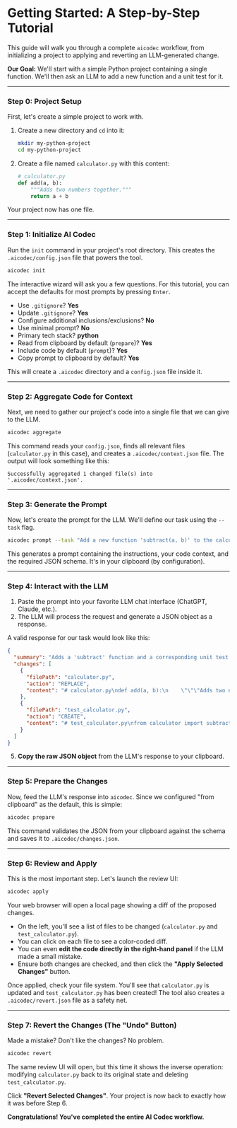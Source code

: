 # Getting Started: A Step-by-Step Tutorial

This guide will walk you through a complete `aicodec` workflow, from initializing a project to applying and reverting an LLM-generated change.

**Our Goal:** We'll start with a simple Python project containing a single function. We'll then ask an LLM to add a new function and a unit test for it.

---

### Step 0: Project Setup

First, let's create a simple project to work with.

1.  Create a new directory and `cd` into it:
    ```bash
    mkdir my-python-project
    cd my-python-project
    ```

2.  Create a file named `calculator.py` with this content:
    ```python
    # calculator.py
    def add(a, b):
        """Adds two numbers together."""
        return a + b
    ```

Your project now has one file.

---

### Step 1: Initialize AI Codec

Run the `init` command in your project's root directory. This creates the `.aicodec/config.json` file that powers the tool.

```bash
aicodec init
```

The interactive wizard will ask you a few questions. For this tutorial, you can accept the defaults for most prompts by pressing `Enter`.

-   Use `.gitignore`? **Yes**
-   Update `.gitignore`? **Yes**
-   Configure additional inclusions/exclusions? **No**
-   Use minimal prompt? **No**
-   Primary tech stack? **python**
-   Read from clipboard by default (`prepare`)? **Yes**
-   Include code by default (`prompt`)? **Yes**
-   Copy prompt to clipboard by default? **Yes**

This will create a `.aicodec` directory and a `config.json` file inside it.

---

### Step 2: Aggregate Code for Context

Next, we need to gather our project's code into a single file that we can give to the LLM.

```bash
aicodec aggregate
```

This command reads your `config.json`, finds all relevant files (`calculator.py` in this case), and creates a `.aicodec/context.json` file. The output will look something like this:

```
Successfully aggregated 1 changed file(s) into '.aicodec/context.json'.
```

---

### Step 3: Generate the Prompt

Now, let's create the prompt for the LLM. We'll define our task using the `--task` flag.

```bash
aicodec prompt --task "Add a new function 'subtract(a, b)' to the calculator. Also, create a new file named 'test_calculator.py' with a pytest unit test for the new subtract function."
```

This generates a prompt containing the instructions, your code context, and the required JSON schema. It's in your clipboard (by configuration).

---

### Step 4: Interact with the LLM

1.  Paste the prompt into your favorite LLM chat interface (ChatGPT, Claude, etc.).
2.  The LLM will process the request and generate a JSON object as a response.

A valid response for our task would look like this:
```json
{
  "summary": "Adds a 'subtract' function and a corresponding unit test.",
  "changes": [
    {
      "filePath": "calculator.py",
      "action": "REPLACE",
      "content": "# calculator.py\ndef add(a, b):\n    \"\"\"Adds two numbers together.\"\"\"\n    return a + b\n\ndef subtract(a, b):\n    \"\"\"Subtracts b from a.\"\"\"\n    return a - b\n"
    },
    {
      "filePath": "test_calculator.py",
      "action": "CREATE",
      "content": "# test_calculator.py\nfrom calculator import subtract\n\ndef test_subtract():\n    assert subtract(5, 3) == 2\n    assert subtract(10, 10) == 0\n"
    }
  ]
}
```

5.  **Copy the raw JSON object** from the LLM's response to your clipboard.

---

### Step 5: Prepare the Changes

Now, feed the LLM's response into `aicodec`. Since we configured "from clipboard" as the default, this is simple:

```bash
aicodec prepare
```

This command validates the JSON from your clipboard against the schema and saves it to `.aicodec/changes.json`.

---

### Step 6: Review and Apply

This is the most important step. Let's launch the review UI:

```bash
aicodec apply
```

Your web browser will open a local page showing a diff of the proposed changes.

-   On the left, you'll see a list of files to be changed (`calculator.py` and `test_calculator.py`).
-   You can click on each file to see a color-coded diff.
-   You can even **edit the code directly in the right-hand panel** if the LLM made a small mistake.
-   Ensure both changes are checked, and then click the **"Apply Selected Changes"** button.

Once applied, check your file system. You'll see that `calculator.py` is updated and `test_calculator.py` has been created! The tool also creates a `.aicodec/revert.json` file as a safety net.

---

### Step 7: Revert the Changes (The "Undo" Button)

Made a mistake? Don't like the changes? No problem.

```bash
aicodec revert
```

The same review UI will open, but this time it shows the inverse operation: modifying `calculator.py` back to its original state and deleting `test_calculator.py`.

Click **"Revert Selected Changes"**. Your project is now back to exactly how it was before Step 6.

**Congratulations! You've completed the entire AI Codec workflow.**
